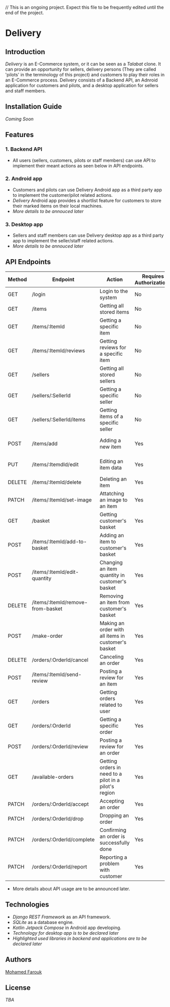 // This is an ongoing project. Expect this file to be frequently edited until the end of the project.

# Delivery

## Introduction
*Delivery* is an E-Commerce system, or it can be seen as a *Talabat* clone. It can provide an opportunity for sellers, delivery persons (They are called 'pilots' in the terminology of this project) and customers to play their roles in an E-Commerce process.
Delivery consists of a Backend API, an Adnroid application for customers and pilots, and a desktop application for sellers and staff members.

## Installation Guide
*Coming Soon*

## Features
### 1. Backend API
* All users (sellers, customers, pilots or staff members) can use API to implement their meant actions as seen below in API endpoints.
### 2. Android app
* Customers and pilots can use Delivery Android app as a third party app to implement the customer/pilot related actions.
* *Delivery* Android app provides a shortlist feature for customers to store their marked items on their local machines.
* *More details to be annouced later*

### 3. Desktop app
* Sellers and staff members can use Delivery desktop app as a third party app to implement the seller/staff related actions.
* *More details to be annouced later*

## API Endpoints
| Method | Endpoint | Action | Requires Authorization? | User Type | Data required |
| --- | --- | --- | --- | --- | --- |
| GET | /login | Login to the system | No | Any | username<br>password | 
| GET | /items | Getting all stored items | No | Any | |
| GET | /items/:ItemId | Getting a specific item | No | Any | |
| GET | /items/:ItemId/reviews | Getting reviews for a specific item | No | Any | |
| GET | /sellers | Getting all stored sellers | No | Any | |
| GET | /sellers/:SellerId | Getting a specific seller | No | Any | |
| GET | /sellers/:SellerId/items | Getting items of a specific seller | No | Any | |
| POST | /items/add | Adding a new item | Yes | Seller | name<br>price<br>description |
| PUT | /items/:ItemdId/edit | Editing an item data | Yes | Seller | name<br>price<br>description |
| DELETE | /items/:ItemId/delete | Deleting an item | Yes | Seller | |
| PATCH | /items/:ItemId/set-image | Attatching an image to an item | Yes | Seller | b64img |
| GET | /basket | Getting customer's basket | Yes | Customer | |
| POST | /items/:ItemId/add-to-basket | Adding an item to customer's basket | Yes | Customer | quantity |
| POST | /items/:ItemId/edit-quantity | Changing an item quantity in customer's basket | Yes | Customer | quantity |
| DELETE | /items/:ItemId/remove-from-basket | Removing an item from customer's basket | Yes | Customer | |
| POST | /make-order | Making an order with all items in customer's basket | Yes | Customer | region |
| DELETE | /orders/:OrderId/cancel | Canceling an order | Yes | Customer | |
| POST | /items/:ItemId/send-review | Posting a review for an item | Yes | Customer | rating<br>text |
| GET | /orders | Getting orders related to user | Yes | Customer/Pilot | |
| GET | /orders/:OrderId | Getting a specific order | Yes | Customer/Pilot | |
| POST | /orders/:OrderId/review | Posting a review for an order | Yes | Customer/Pilot | rating<br>text |
| GET | /available-orders | Getting orders in need to a pilot in a pilot's region | Yes | Pilot | |
| PATCH | /orders/:OrderId/accept | Accepting an order | Yes | Pilot | |
| PATCH | /orders/:OrderId/drop  | Dropping an order | Yes | Pilot | |
| PATCH | /orders/:OrderId/complete | Confirming an order is successfully done | Yes | Pilot | | 
| PATCH | /orders/:OrderId/report | Reporting a problem with customer | Yes | Pilot | |

* More details about API usage are to be announced later.
## Technologies
* *Django REST Framework* as an API framework.
* *SQLite* as a database engine.
* *Kotlin Jetpack Compose* in Android app developing.
* *Technology for desktop app is to be declared later*
* *Highlighted used libraries in backend and applications are to be declared later*

## Authors
[Mohamed Farouk](https://github.com/MohamedFarouk94/)

## License
*TBA*